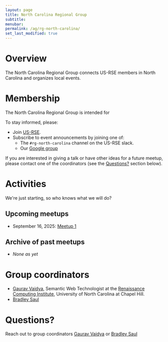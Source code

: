 ```yaml
---
layout: page
title: North Carolina Regional Group
subtitle:
menubar:
permalink: /ag/rg-north-carolina/
set_last_modified: true
---
```


# Overview

The North Carolina Regional Group connects US-RSE members in North Carolina and organizes local events.

# Membership

The North Carolina Regional Group is intended for 

To stay informed, please:

* Join [US-RSE](https://us-rse.org/join/).
* Subscribe to event announcements by joining one of:
  * The `#rg-north-carolina` channel on the US-RSE slack.
  * Our [Google group](https://groups.google.com/a/us-rse.org/g/rg-north-carolina/about)

If you are interested in giving a talk or have other ideas for a future meetup, please contact one of the coordinators (see the [Questions?](#questions) section below).

# Activities

We're just starting, so who knows what we will do?

## Upcoming meetups

- September 16, 2025: <a href="{{site.baseurl}}/events/2025/09/rg-nc-meetup-1/">Meetup 1</a>

## Archive of past meetups

- _None as yet_

# Group coordinators

- [Gaurav Vaidya](https://www.ggvaidya.com/), Semantic Web Technologist at the [Renaissance Computing Institute](https://renci.org/), University of North Carolina at Chapel Hill.
- [Bradley Saul](https://www.functionalstatistics.com/)

# Questions?

Reach out to group coordinators
[Gaurav Vaidya](mailto:gaurav@ggvaidya.com) or
[Bradley Saul](https://www.functionalstatistics.com/)
